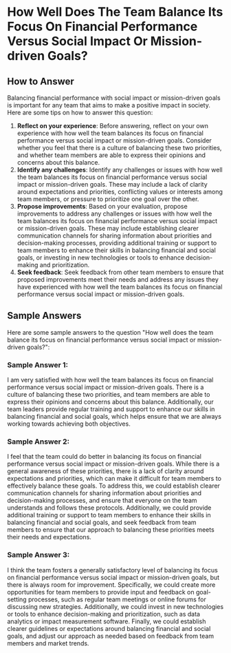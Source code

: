 How Well Does The Team Balance Its Focus On Financial Performance Versus Social Impact Or Mission-driven Goals?
======================================================================================================================================

How to Answer
-------------

Balancing financial performance with social impact or mission-driven goals is important for any team that aims to make a positive impact in society. Here are some tips on how to answer this question:

1. **Reflect on your experience**: Before answering, reflect on your own experience with how well the team balances its focus on financial performance versus social impact or mission-driven goals. Consider whether you feel that there is a culture of balancing these two priorities, and whether team members are able to express their opinions and concerns about this balance.
2. **Identify any challenges**: Identify any challenges or issues with how well the team balances its focus on financial performance versus social impact or mission-driven goals. These may include a lack of clarity around expectations and priorities, conflicting values or interests among team members, or pressure to prioritize one goal over the other.
3. **Propose improvements**: Based on your evaluation, propose improvements to address any challenges or issues with how well the team balances its focus on financial performance versus social impact or mission-driven goals. These may include establishing clearer communication channels for sharing information about priorities and decision-making processes, providing additional training or support to team members to enhance their skills in balancing financial and social goals, or investing in new technologies or tools to enhance decision-making and prioritization.
4. **Seek feedback**: Seek feedback from other team members to ensure that proposed improvements meet their needs and address any issues they have experienced with how well the team balances its focus on financial performance versus social impact or mission-driven goals.

Sample Answers
--------------

Here are some sample answers to the question "How well does the team balance its focus on financial performance versus social impact or mission-driven goals?":

### Sample Answer 1:

I am very satisfied with how well the team balances its focus on financial performance versus social impact or mission-driven goals. There is a culture of balancing these two priorities, and team members are able to express their opinions and concerns about this balance. Additionally, our team leaders provide regular training and support to enhance our skills in balancing financial and social goals, which helps ensure that we are always working towards achieving both objectives.

### Sample Answer 2:

I feel that the team could do better in balancing its focus on financial performance versus social impact or mission-driven goals. While there is a general awareness of these priorities, there is a lack of clarity around expectations and priorities, which can make it difficult for team members to effectively balance these goals. To address this, we could establish clearer communication channels for sharing information about priorities and decision-making processes, and ensure that everyone on the team understands and follows these protocols. Additionally, we could provide additional training or support to team members to enhance their skills in balancing financial and social goals, and seek feedback from team members to ensure that our approach to balancing these priorities meets their needs and expectations.

### Sample Answer 3:

I think the team fosters a generally satisfactory level of balancing its focus on financial performance versus social impact or mission-driven goals, but there is always room for improvement. Specifically, we could create more opportunities for team members to provide input and feedback on goal-setting processes, such as regular team meetings or online forums for discussing new strategies. Additionally, we could invest in new technologies or tools to enhance decision-making and prioritization, such as data analytics or impact measurement software. Finally, we could establish clearer guidelines or expectations around balancing financial and social goals, and adjust our approach as needed based on feedback from team members and market trends.

